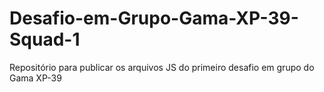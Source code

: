 # Desafio-em-Grupo-Gama-XP-39-Squad-1
Repositório para publicar os arquivos JS do primeiro desafio em grupo do Gama XP-39 
